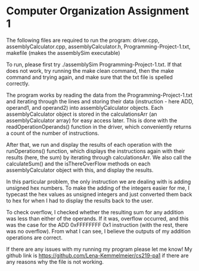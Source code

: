 # Computer Organization Assignment 1

The following files are required to run the program: driver.cpp, assemblyCalculator.cpp, assemblyCalculator.h, Programming-Project-1.txt, makefile (makes the assemblySim executable)

To run, please first try ./assemblySim Programming-Project-1.txt. If that does not work, try running the make clean command, then the make command and trying again, and make sure that the txt file is spelled correctly.

The program works by reading the data from the Programming-Project-1.txt and iterating through the lines and storing their data (instruction - here ADD, operand1, and operand2) into assemblyCalculator objects. Each assemblyCalculator object is stored in the calculationsArr (an assemblyCalculator array) for easy access later. This is done with the readOperationOperands() function in the driver, which conveniently returns a count of the number of instructions. 

After that, we run and display the results of each operation with the runOperations() function, which displays the instructions again with their results (here, the sum) by iterating through calculationsArr. We also call the calculateSum() and the isThereOverFlow methods on each assemblyCalculator object with this, and display the results.

In this particular problem, the only instruction we are dealing with is adding unsigned hex numbers. To make the adding of the integers easier for me, I typecast the hex values as unsigned integers and just converted them back to hex for when I had to display the results back to the user. 

To check overflow, I checked whether the resulting sum for any addition was less than either of the operands. If it was, overflow occurred, and this was the case for the ADD 0xFFFFFFFF 0x1 instruction (with the rest, there was no overflow). From what I can see, I believe the outputs of my addition operations are correct.

If there are any issues with my running my program please let me know! My github link is https://github.com/Lena-Kemmelmeier/cs219-pa1 if there are any reasons why the file is not working.
